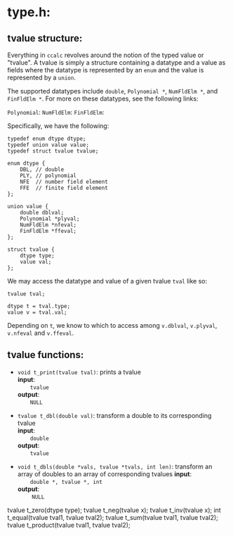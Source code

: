 # type.h:

## tvalue structure:
Everything in `ccalc` revolves around the notion of the typed value or "tvalue". A tvalue is simply a structure containing a datatype and a value as fields where the datatype is represented by an `enum` and the value is represented by a `union`. 

The supported datatypes include `double`, `Polynomial *`, `NumFldElm *`, and `FinFldElm *`. For more on these datatypes, see the following links:

`Polynomial`: 
`NumFldElm`:
`FinFldElm`:

Specifically, we have the following: 

```
typedef enum dtype dtype; 
typedef union value value;
typedef struct tvalue tvalue;

enum dtype {
    DBL, // double
    PLY, // polynomial
    NFE  // number field element
    FFE  // finite field element
};

union value {
    double dblval;
    Polynomial *plyval;
    NumFldElm *nfeval;
    FinFldElm *ffeval;
};

struct tvalue {
    dtype type;
    value val;
};
```

We may access the datatype and value of a given tvalue `tval` like so:

```
tvalue tval;

dtype t = tval.type;
value v = tval.val;
```

Depending on `t`, we know to which to access among `v.dblval`, `v.plyval`, `v.nfeval` and `v.ffeval`.

## tvalue functions:
* `void t_print(tvalue tval)`: prints a tvalue <br>
**input**: <br>
  `tvalue` <br>
**output**:<br>
  `NULL` <br>


* `tvalue t_dbl(double val)`: transform a double to its corresponding tvalue <br>
**input**: <br>
  `double`<br>
**output**:<br>
  `tvalue`<br>

* `void t_dbls(double *vals, tvalue *tvals, int len)`: transform an array of doubles to an array of corresponding tvalues
**input**: <br>
  `double *, tvalue *, int` <br>
**output**: <br>
   `NULL` <br>


tvalue t_zero(dtype type);
tvalue t_neg(tvalue x);
tvalue t_inv(tvalue x);
int t_equal(tvalue tval1, tvalue tval2);
tvalue t_sum(tvalue tval1, tvalue tval2);
tvalue t_product(tvalue tval1, tvalue tval2);


